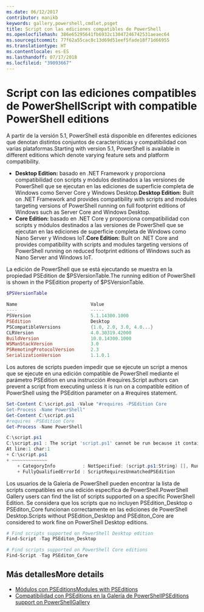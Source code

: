 ```yaml
---
ms.date: 06/12/2017
contributor: manikb
keywords: gallery,powershell,cmdlet,psget
title: Script con las ediciones compatibles de PowerShell
ms.openlocfilehash: 386e65295641fb6932c13047246742531aeaec64
ms.sourcegitcommit: 77f62a55cac8c13d69d51eef5fade18f71d66955
ms.translationtype: HT
ms.contentlocale: es-ES
ms.lasthandoff: 07/17/2018
ms.locfileid: "39093667"
---
```

# <a name="script-with-compatible-powershell-editions"></a><span data-ttu-id="02613-103">Script con las ediciones compatibles de PowerShell</span><span class="sxs-lookup"><span data-stu-id="02613-103">Script with compatible PowerShell editions</span></span>

<span data-ttu-id="02613-104">A partir de la versión 5.1, PowerShell está disponible en diferentes ediciones que denotan distintos conjuntos de características y compatibilidad con varias plataformas.</span><span class="sxs-lookup"><span data-stu-id="02613-104">Starting with version 5.1, PowerShell is available in different editions which denote varying feature sets and platform compatibility.</span></span>

- <span data-ttu-id="02613-105">**Desktop Edition:** basado en .NET Framework y proporciona compatibilidad con scripts y módulos destinados a las versiones de PowerShell que se ejecutan en las ediciones de superficie completa de Windows como Server Core y Windows Desktop.</span><span class="sxs-lookup"><span data-stu-id="02613-105">**Desktop Edition:** Built on .NET Framework and provides compatibility with scripts and modules targeting versions of PowerShell running on full footprint editions of Windows such as Server Core and Windows Desktop.</span></span>
- <span data-ttu-id="02613-106">**Core Edition:** basado en .NET Core y proporciona compatibilidad con scripts y módulos destinados a las versiones de PowerShell que se ejecutan en las ediciones de superficie completa de Windows como Nano Server y Windows IoT.</span><span class="sxs-lookup"><span data-stu-id="02613-106">**Core Edition:** Built on .NET Core and provides compatibility with scripts and modules targeting versions of PowerShell running on reduced footprint editions of Windows such as Nano Server and Windows IoT.</span></span>

<span data-ttu-id="02613-107">La edición de PowerShell que se está ejecutando se muestra en la propiedad PSEdition de $PSVersionTable.</span><span class="sxs-lookup"><span data-stu-id="02613-107">The running edition of PowerShell is shown in the PSEdition property of $PSVersionTable.</span></span>

```powershell
$PSVersionTable

Name                           Value
----                           -----
PSVersion                      5.1.14300.1000
PSEdition                      Desktop
PSCompatibleVersions           {1.0, 2.0, 3.0, 4.0...}
CLRVersion                     4.0.30319.42000
BuildVersion                   10.0.14300.1000
WSManStackVersion              3.0
PSRemotingProtocolVersion      2.3
SerializationVersion           1.1.0.1
```

<span data-ttu-id="02613-108">Los autores de scripts pueden impedir que se ejecute un script a menos que se ejecute en una edición compatible de PowerShell mediante el parámetro PSEdition en una instrucción #requires.</span><span class="sxs-lookup"><span data-stu-id="02613-108">Script authors can prevent a script from executing unless it is run on a compatible edition of PowerShell using the PSEdition parameter on a #requires statement.</span></span>

```powershell
Set-Content C:\script.ps1 -Value "#requires -PSEdition Core
Get-Process -Name PowerShell"
Get-Content C:\script.ps1
#requires -PSEdition Core
Get-Process -Name PowerShell

C:\script.ps1
C:\script.ps1 : The script 'script.ps1' cannot be run because it contained a "#requires" statement for PowerShell Core edition. The edition of PowerShell that is required by the script does not match the currently running PowerShell Desktop edition.
At line:1 char:1
+ C:\script.ps1
+ ~~~~~~~~~~~~~
    + CategoryInfo          : NotSpecified: (script.ps1:String) [], RuntimeException
    + FullyQualifiedErrorId : ScriptRequiresUnmatchedPSEdition
```

<span data-ttu-id="02613-109">Los usuarios de la Galería de PowerShell pueden encontrar la lista de scripts compatibles en una edición específica de PowerShell.</span><span class="sxs-lookup"><span data-stu-id="02613-109">PowerShell Gallery users can find the list of scripts supported on a specific PowerShell Edition.</span></span>
<span data-ttu-id="02613-110">Se considera que los scripts que no incluyen PSEdition_Desktop o PSEditon_Core funcionan correctamente en las ediciones de PowerShell Desktop.</span><span class="sxs-lookup"><span data-stu-id="02613-110">Scripts without PSEdition_Desktop and PSEditon_Core are considered to work fine on PowerShell Desktop editions.</span></span>

```powershell
# Find scripts supported on PowerShell Desktop edition
Find-Script -Tag PSEditon_Desktop

# Find scripts supported on PowerShell Core editions
Find-Script -Tag PSEditon_Core
```

## <a name="more-details"></a><span data-ttu-id="02613-111">Más detalles</span><span class="sxs-lookup"><span data-stu-id="02613-111">More details</span></span>

- [<span data-ttu-id="02613-112">Módulos con PSEditions</span><span class="sxs-lookup"><span data-stu-id="02613-112">Modules with PSEditions</span></span>](module-psedition-support.md)
- [<span data-ttu-id="02613-113">Compatibilidad con PSEditions en la Galería de PowerShell</span><span class="sxs-lookup"><span data-stu-id="02613-113">PSEditions support on PowerShellGallery</span></span>](../how-to/finding-items/searching-by-psedition.md)